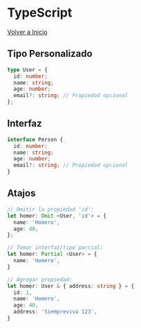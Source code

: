 # TypeScript

[Volver a Inicio](../README.md)

## Tipo Personalizado
```ts
type User = {
  id: number;
  name: string;
  age: number;
  email?: string; // Propiedad opcional
};
```

## Interfaz
```ts
interface Person {
  id: number;
  name: string;
  age: number;
  email?: string; // Propiedad opcional
}
```

## Atajos
```ts
// Omitir la propiedad 'id':
let homer: Omit <User, 'id'> = {
  name: 'Homero',
  age: 40,
};

// Tomar interfaz/tipo parcial:
let homer: Partial <User> = {
  name: 'Homero',
}

// Agregar propiedad:
let homer: User & { address: string } = {
  id: 1,
  name: 'Homero',
  age: 40,
  address: 'Siempreviva 123',
}
```